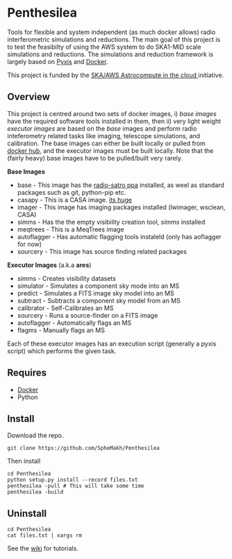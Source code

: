 # Penthesilea

Tools for flexible and system independent (as much docker allows) radio interferometric simulations and reductions.
The main goal of this project is to test the feasibilty of using the AWS system to do SKA1-MID scale simulations and reductions. The simulations and reduction framework is largely based on [Pyxis](https://github.com/ska-sa/pyxis) and [Docker](https://www.docker.com/).

This project is funded by the [SKA/AWS Astrocompute in the cloud ](https://www.skatelescope.org/ska-aws-astrocompute-call-for-proposals) initiative. 

## Overview
This project is centred around two sets of docker images, i) *base images* have the required software tools installed in them, then ii) very light weight *executor images* are based on the *base* images and perform radio inteferometry related tasks like imaging, telescope simulations, and calibration. The base images can either be built locally or pulled from [docker hub](https://hub.docker.com/u/penthesilea), and the executor images must be built locally. Note that the (fairly heavy) base images have to be pulled/built very rarely.


**Base Images**
* base - This image has the [radio-satro ppa](https://launchpad.net/~radio-astro/+archive/ubuntu/main) installed, as weel as standard packages such as git, python-pip etc.  
* casapy - This is a CASA image. [its huge](http://thepracticingcatholic.com/wp-content/uploads/2013/08/donald-trump-and-hedge-fund-manager-marc-lasry-will-launch-an-online-gambling-venture-once-its-legalized.jpg)
* imager - This image has imaging packages installed (lwimager, wsclean, CASA)
* simms - Has the the empty visibility creation tool, *simms* installed
* meqtrees - This is a MeqTrees image
* autoflagger - Has automatic flagging tools instaleld (only has aoflagger for now)
* sourcery - This image has source finding related packages



**Executor Images** (a.k.a **ares**)
* simms - Creates visibility datasets
* simulator - Simulates a component sky mode into an MS
* predict - Simulates a FITS image sky model into an MS
* subtract - Subtracts a component sky model from an MS
* calibrator - Self-Calibrates an MS
* sourcery - Runs a source-finder on a FITS image
* autoflagger - Automatically flags an MS
* flagms - Manually flags an MS

Each of these executor images has an execution script (generally a pyxis script) which performs the given task.







## Requires 
* [Docker](http://docs.docker.com/)
* Python

## Install
Download the repo.
```
git clone https://github.com/SpheMakh/Penthesilea
```
Then install
```
cd Penthesilea
python setup.py install --record files.txt
penthesilea -pull # This will take some time
penthesilea -build
```

## Uninstall
```
cd Penthesilea
cat files.txt | xargs rm 
```

See the [wiki](../../wiki/) for tutorials. 
